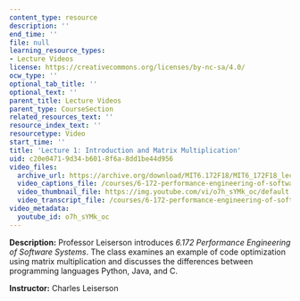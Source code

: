 ```yaml
---
content_type: resource
description: ''
end_time: ''
file: null
learning_resource_types:
- Lecture Videos
license: https://creativecommons.org/licenses/by-nc-sa/4.0/
ocw_type: ''
optional_tab_title: ''
optional_text: ''
parent_title: Lecture Videos
parent_type: CourseSection
related_resources_text: ''
resource_index_text: ''
resourcetype: Video
start_time: ''
title: 'Lecture 1: Introduction and Matrix Multiplication'
uid: c20e0471-9d34-b601-8f6a-8dd1be44d956
video_files:
  archive_url: https://archive.org/download/MIT6.172F18/MIT6_172F18_lecture_01_300k.mp4
  video_captions_file: /courses/6-172-performance-engineering-of-software-systems-fall-2018/58b60745048f538b869a7f3eebb37f12_o7h_sYMk_oc.vtt
  video_thumbnail_file: https://img.youtube.com/vi/o7h_sYMk_oc/default.jpg
  video_transcript_file: /courses/6-172-performance-engineering-of-software-systems-fall-2018/d92b242b3e96be23889e81d1faa34811_o7h_sYMk_oc.pdf
video_metadata:
  youtube_id: o7h_sYMk_oc
---
```


**Description:** Professor Leiserson introduces _6.172 Performance Engineering of Software Systems_. The class examines an example of code optimization using matrix multiplication and discusses the differences between programming languages Python, Java, and C.

**Instructor:** Charles Leiserson

